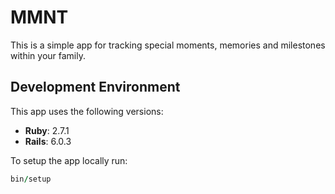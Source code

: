 # MMNT

This is a simple app for tracking special moments, memories
and milestones within your family.

## Development Environment
This app uses the following versions:
- **Ruby**: 2.7.1
- **Rails**: 6.0.3

To setup the app locally run:
```rb
bin/setup
```
